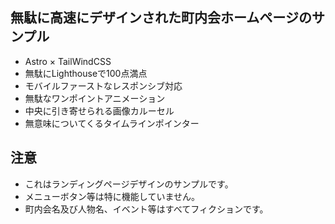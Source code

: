 ## 無駄に高速にデザインされた町内会ホームページのサンプル

- Astro × TailWindCSS
- 無駄にLighthouseで100点満点
- モバイルファーストなレスポンシブ対応
- 無駄なワンポイントアニメーション
- 中央に引き寄せられる画像カルーセル
- 無意味についてくるタイムラインポインター

## 注意

- これはランディングページデザインのサンプルです。
- メニューボタン等は特に機能していません。
- 町内会名及び人物名、イベント等はすべてフィクションです。
